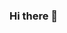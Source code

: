 ### Hi there 👋


<!---✨GlacierMonk here✨

- 🔭 I’m currently working on internships and my univeristy projects
- 🌱 I’m currently learning C, C++, JAVA, Python, C#, VB.NET & MYSQL
- 👯 I’m looking to collaborate on FOSS
- 🤔 I’m looking for help with .NET FRAMEWORK
- 💬 Ask me about anything
- 📫 How to reach me: DM me on github
- 😄 Pronouns: He/Him
- ⚡ Fun fact: I can eat raw eggs
-->

